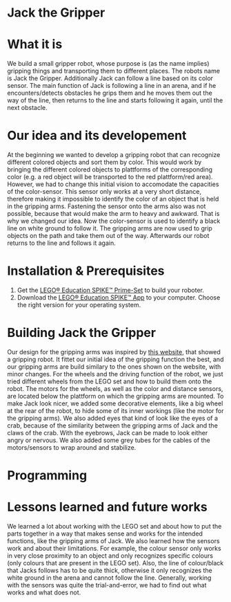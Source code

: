 # Jack the Gripper

# What it is
We build a small gripper robot, whose purpose is (as the name implies) gripping things and transporting them to different places. The robots name is Jack the Gripper. Additionally Jack can follow a line based on its color sensor. The main function of Jack is following a line in an arena, and if he encounters/detects obstacles he grips them and he moves them out the way of the line, then returns to the line and starts following it again, until the next obstacle.

# Our idea and its developement
At the beginning we wanted to develop a gripping robot that can recognize different colored objects and sort them by color. This would work by bringing the different colored objects to plattforms of the corresponding color (e.g. a red object will be transported to the red plattform/red area). However, we had to change this initial vision to accomodate the capacities of the color-sensor. This sensor only works at a very short distance, therefore making it impossible to identify the color of an object that is held in the gripping arms. Fastening the sensor onto the arms also was not possible, because that would make the arm to heavy and awkward.
That is why we changed our idea. Now the color-sensor is used to identify a black line on white ground to follow it. The gripping arms are now used to grip objects on the path and take them out of the way. Afterwards our robot returns to the line and follows it again.

# Installation & Prerequisites
1. Get the [LEGO® Education SPIKE™ Prime-Set](https://education.lego.com/de-de/products/lego-education-spike-prime-set/45678/) to build your roboter.
2. Download the [LEGO® Education SPIKE™ App](https://education.lego.com/de-de/downloads/spike-app/software/) to your computer. Choose the right version for your operating system.

# Building Jack the Gripper
Our design for the gripping arms was inspired by [this website](https://www.robocamp.eu/en/blog/robot-spike-manipulator-lesson/), that showed a gripping robot. It fittet our initial idea of the gripping function the best, and our gripping arms are build similary to the ones shown on the website, with minor changes. 
For the wheels and the driving function of the robot, we just tried different wheels from the LEGO set and how to build them onto the robot. The motors for the wheels, as well as the color and distance sensors, are located below the plattform on which the gripping arms are mounted. 
To make Jack look nicer, we added some decorative elements, like a big wheel at the rear of the robot, to hide some of its inner workings (like the motor for the gripping arms). We also added eyes that kind of look like the eyes of a crab, because of the similarity between the gripping arms of Jack and the claws of the crab. With the eyebrows, Jack can be made to look either angry or nervous. We also added some grey tubes for the cables of the motors/sensors to wrap around and stabilize. 

# Programming

# Lessons learned and future works
We learned a lot about working with the LEGO set and about how to put the parts together in a way that makes sense and works for the intended functions, like the gripping arms of Jack. 
We also learned how the sensors work and about their limitations. For example, the colour sensor only works in very close proximity to an object and only recognizes specific colours (only colours that are present in the LEGO set). Also, the line of colour/black that Jacks follows has to be quite thick, otherwise it only recognizes the white ground in the arena and cannot follow the line. Generally, working with the sensors was quite the trial-and-error, we had to find out what works and what does not. 
